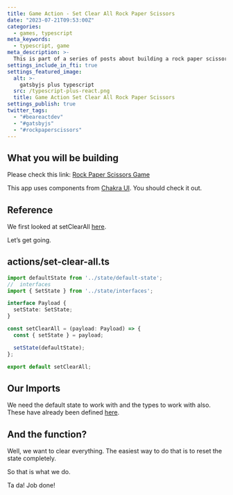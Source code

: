 ```yaml
---
title: Game Action - Set Clear All Rock Paper Scissors
date: "2023-07-21T09:53:00Z"
categories:
  - games, typescript
meta_keywords:
  - typescript, game
meta_description: >-
  This is part of a series of posts about building a rock paper scissors game in gatsbyjs.
settings_include_in_fti: true
settings_featured_image:
  alt: >-
    gatsbyjs plus typescript
  src: /typescript-plus-react.png
  title: Game Action Set Clear All Rock Paper Scissors
settings_publish: true
twitter_tags:
  - "#beareactdev"
  - "#gatsbyjs"
  - "#rockpaperscissors"
---
```


## What you will be building

Please check this link: <a href="https://beareact.dev/games/rock-paper-scissors/" target="_blank">Rock Paper Scissors Game</a>

This app uses components from <a href="https://chakra-ui.com/" rel="noopener" target="_blank">Chakra UI</a>. You should check it out.

## Reference

We first looked at setClearAll <a href="https://beareact.dev/game-view-controlsresets-rock-paper-scissors/">here</a>.

Let’s get going.

## actions/set-clear-all.ts

```typescript
import defaultState from '../state/default-state';
//  interfaces
import { SetState } from '../state/interfaces';

interface Payload {
  setState: SetState;
}

const setClearAll = (payload: Payload) => {
  const { setState } = payload;

  setState(defaultState);
};

export default setClearAll;
```


## Our Imports

We need the default state to work with and the types to work with also. These have already been defined <a href="https://beareact.dev/game-state-rock-paper-scissors/">here</a>.

## And the function?

Well, we want to clear everything. The easiest way to do that is to reset the state completely.

So that is what we do.

Ta da! Job done!

